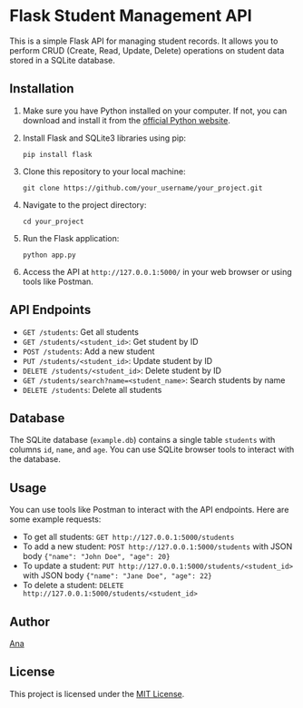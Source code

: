 # Flask Student Management API

This is a simple Flask API for managing student records. It allows you to perform CRUD (Create, Read, Update, Delete) operations on student data stored in a SQLite database.

## Installation

1. Make sure you have Python installed on your computer. If not, you can download and install it from the [official Python website](https://www.python.org/).

2. Install Flask and SQLite3 libraries using pip:
    ```
    pip install flask
    ```

3. Clone this repository to your local machine:
    ```
    git clone https://github.com/your_username/your_project.git
    ```

4. Navigate to the project directory:
    ```
    cd your_project
    ```

5. Run the Flask application:
    ```
    python app.py
    ```

6. Access the API at `http://127.0.0.1:5000/` in your web browser or using tools like Postman.

## API Endpoints

- `GET /students`: Get all students
- `GET /students/<student_id>`: Get student by ID
- `POST /students`: Add a new student
- `PUT /students/<student_id>`: Update student by ID
- `DELETE /students/<student_id>`: Delete student by ID
- `GET /students/search?name=<student_name>`: Search students by name
- `DELETE /students`: Delete all students

## Database

The SQLite database (`example.db`) contains a single table `students` with columns `id`, `name`, and `age`. You can use SQLite browser tools to interact with the database.

## Usage

You can use tools like Postman to interact with the API endpoints. Here are some example requests:

- To get all students: `GET http://127.0.0.1:5000/students`
- To add a new student: `POST http://127.0.0.1:5000/students` with JSON body `{"name": "John Doe", "age": 20}`
- To update a student: `PUT http://127.0.0.1:5000/students/<student_id>` with JSON body `{"name": "Jane Doe", "age": 22}`
- To delete a student: `DELETE http://127.0.0.1:5000/students/<student_id>`

## Author

[Ana](https://github.com/anaabasic)

## License

This project is licensed under the [MIT License](LICENSE).
